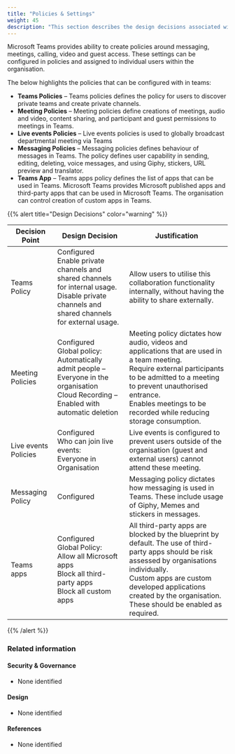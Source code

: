 ```yaml
---
title: "Policies & Settings"
weight: 45
description: "This section describes the design decisions associated with Teams Policies & Settings for system(s) built using ASD's Blueprint for Secure Cloud."
---
```


Microsoft Teams provides ability to create policies around messaging, meetings, calling, video and guest access. These settings can be configured in policies and assigned to individual users within the organisation.

The below highlights the policies that can be configured with in teams:

* **Teams Policies** – Teams policies defines the policy for users to discover private teams and create private channels.
* **Meeting Policies** – Meeting policies define creations of meetings, audio and video, content sharing, and participant and guest permissions to meetings in Teams.
* **Live events Policies** – Live events policies is used to globally broadcast departmental meeting via Teams
* **Messaging Policies** – Messaging policies defines behaviour of messages in Teams. The policy defines user capability in sending, editing, deleting, voice messages, and using Giphy, stickers, URL preview and translator.
* **Teams App** – Teams apps policy defines the list of apps that can be used in Teams. Microsoft Teams provides Microsoft published apps and third-party apps that can be used in Microsoft Teams. The organisation can control creation of custom apps in Teams.

{{% alert title="Design Decisions" color="warning" %}}

| Decision Point       | Design Decision                                                                                                                                    | Justification                                                                                                                                                                                                                                                       |
| -------------------- | -------------------------------------------------------------------------------------------------------------------------------------------------- | ------------------------------------------------------------------------------------------------------------------------------------------------------------------------------------------------------------------------------------------------------------------- |
| Teams Policy         | Configured<br>Enable private channels and shared channels for internal usage. <br>Disable private channels and shared channels for external usage. | Allow users to utilise this collaboration functionality internally, without having the ability to share externally.                                                                                                                                                 |
| Meeting Policies     | Configured<br>Global policy:<br>Automatically admit people – Everyone in the organisation<br>Cloud Recording – Enabled with automatic deletion     | Meeting policy dictates how audio, videos and applications that are used in a team meeting.<br>Require external participants to be admitted to a meeting to prevent unauthorised entrance.<br>Enables meetings to be recorded while reducing storage consumption.   |
| Live events Policies | Configured<br>Who can join live events:<br>Everyone in Organisation                                                                                | Live events is configured to prevent users outside of the organisation (guest and external users) cannot attend these meeting.                                                                                                                                      |
| Messaging Policy     | Configured                                                                                                                                         | Messaging policy dictates how messaging is used in Teams. These include usage of Giphy, Memes and stickers in messages.                                                                                                                                             |
| Teams apps           | Configured<br>Global Policy:<br>Allow all Microsoft apps<br>Block all third-party apps<br>Block all custom apps                                    | All third-party apps are blocked by the blueprint by default. The use of third-party apps should be risk assessed by organisations individually.<br>Custom apps are custom developed applications created by the organisation. These should be enabled as required. |

{{% /alert %}}

### Related information

#### Security & Governance

* None identified

#### Design

* None identified

#### References

* None identified